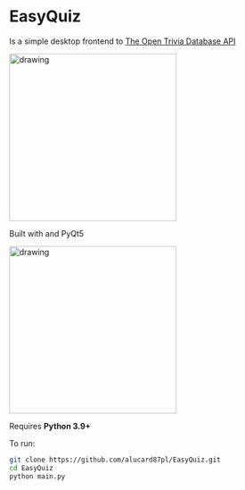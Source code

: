 # EasyQuiz
Is a simple desktop frontend to [The Open Trivia Database API](https://opentdb.com/)

<img src="https://opentdb.com/images/logo.png" alt="drawing" width="300"/>

Built with and PyQt5

<img src="https://process.filestackapi.com/cache=expiry:max/resize=width:700/uPPuFFskQoezJvzvNcHi" alt="drawing" width="300"/>

Requires **Python 3.9+**

To run:

```bash
git clone https://github.com/alucard87pl/EasyQuiz.git
cd EasyQuiz
python main.py
```